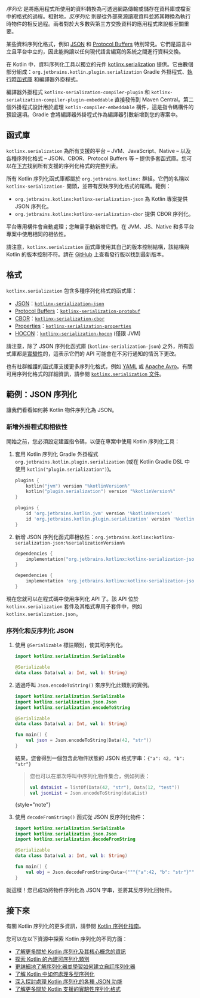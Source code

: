 [//]: # (title: 序列化)

_序列化_ 是將應用程式所使用的資料轉換為可透過網路傳輸或儲存在資料庫或檔案中的格式的過程。相對地，_反序列化_ 則是從外部來源讀取資料並將其轉換為執行時物件的相反過程。兩者對於大多數與第三方交換資料的應用程式來說都至關重要。

某些資料序列化格式，例如 [JSON](https://www.json.org/json-en.html) 和 [Protocol Buffers](https://developers.google.com/protocol-buffers) 特別常見。它們是語言中立且平台中立的，因此能夠讓以任何現代語言編寫的系統之間進行資料交換。

在 Kotlin 中，資料序列化工具以獨立的元件 [kotlinx.serialization](https://github.com/Kotlin/kotlinx.serialization) 提供。它由數個部分組成：`org.jetbrains.kotlin.plugin.serialization` Gradle 外掛程式、[執行時函式庫](#libraries) 和編譯器外掛程式。

編譯器外掛程式 `kotlinx-serialization-compiler-plugin` 和 `kotlinx-serialization-compiler-plugin-embeddable` 直接發佈到 Maven Central。第二個外掛程式設計用於處理 `kotlin-compiler-embeddable` 構件，這是指令碼構件的預設選項。Gradle 會將編譯器外掛程式作為編譯器引數新增到您的專案中。

## 函式庫

`kotlinx.serialization` 為所有支援的平台 – JVM、JavaScript、Native – 以及各種序列化格式 – JSON、CBOR、Protocol Buffers 等 – 提供多套函式庫。您可以在[下方](#formats)找到所有支援的序列化格式的完整列表。

所有 Kotlin 序列化函式庫都屬於 `org.jetbrains.kotlinx:` 群組。它們的名稱以 `kotlinx-serialization-` 開頭，並帶有反映序列化格式的尾碼。範例：
* `org.jetbrains.kotlinx:kotlinx-serialization-json` 為 Kotlin 專案提供 JSON 序列化。
* `org.jetbrains.kotlinx:kotlinx-serialization-cbor` 提供 CBOR 序列化。

平台專用構件會自動處理；您無需手動新增它們。在 JVM、JS、Native 和多平台專案中使用相同的相依性。

請注意，`kotlinx.serialization` 函式庫使用其自己的版本控制結構，該結構與 Kotlin 的版本控制不符。請在 [GitHub](https://github.com/Kotlin/kotlinx.serialization/releases) 上查看發行版以找到最新版本。

## 格式

`kotlinx.serialization` 包含多種序列化格式的函式庫：

* [JSON](https://www.json.org/)：[`kotlinx-serialization-json`](https://github.com/Kotlin/kotlinx.serialization/blob/master/formats/README.md#json)
* [Protocol Buffers](https://developers.google.com/protocol-buffers)：[`kotlinx-serialization-protobuf`](https://github.com/Kotlin/kotlinx.serialization/blob/master/formats/README.md#protobuf)
* [CBOR](https://cbor.io/)：[`kotlinx-serialization-cbor`](https://github.com/Kotlin/kotlinx.serialization/blob/master/formats/README.md#cbor)
* [Properties](https://en.wikipedia.org/wiki/.properties)：[`kotlinx-serialization-properties`](https://github.com/Kotlin/kotlinx.serialization/blob/master/formats/README.md#properties)
* [HOCON](https://github.com/lightbend/config/blob/master/HOCON.md)：[`kotlinx-serialization-hocon`](https://github.com/lightbend/config/blob/master/formats/README.md#hocon) (僅限 JVM)

請注意，除了 JSON 序列化函式庫 (`kotlinx-serialization-json`) 之外，所有函式庫都是[實驗性](components-stability.md)的，這表示它們的 API 可能會在不另行通知的情況下更改。

也有社群維護的函式庫支援更多序列化格式，例如 [YAML](https://yaml.org/) 或 [Apache Avro](https://avro.apache.org/)。有關可用序列化格式的詳細資訊，請參閱 [`kotlinx.serialization` 文件](https://github.com/Kotlin/kotlinx.serialization/blob/master/formats/README.md)。

## 範例：JSON 序列化

讓我們看看如何將 Kotlin 物件序列化為 JSON。

### 新增外掛程式和相依性

開始之前，您必須設定建置指令碼，以便在專案中使用 Kotlin 序列化工具：

1. 套用 Kotlin 序列化 Gradle 外掛程式 `org.jetbrains.kotlin.plugin.serialization` (或在 Kotlin Gradle DSL 中使用 `kotlin("plugin.serialization")`)。

    <tabs group="build-script">
    <tab title="Kotlin" group-key="kotlin">

    ```kotlin
    plugins {
        kotlin("jvm") version "%kotlinVersion%"
        kotlin("plugin.serialization") version "%kotlinVersion%"
    }
    ```

    </tab>
    <tab title="Groovy" group-key="groovy">

    ```groovy
    plugins {
        id 'org.jetbrains.kotlin.jvm' version '%kotlinVersion%'
        id 'org.jetbrains.kotlin.plugin.serialization' version '%kotlinVersion%'  
    }
    ```

    </tab>
    </tabs>

2. 新增 JSON 序列化函式庫相依性：`org.jetbrains.kotlinx:kotlinx-serialization-json:%serializationVersion%`

    <tabs group="build-script">
    <tab title="Kotlin" group-key="kotlin">

    ```kotlin
    dependencies {
        implementation("org.jetbrains.kotlinx:kotlinx-serialization-json:%serializationVersion%")
    }
    ```

    </tab>
    <tab title="Groovy" group-key="groovy">

    ```groovy
    dependencies {
        implementation 'org.jetbrains.kotlinx:kotlinx-serialization-json:%serializationVersion%'
    }
    ```

    </tab>
    </tabs>

現在您就可以在程式碼中使用序列化 API 了。該 API 位於 `kotlinx.serialization` 套件及其格式專用子套件中，例如 `kotlinx.serialization.json`。

### 序列化和反序列化 JSON

1. 使用 `@Serializable` 標註類別，使其可序列化。

    ```kotlin
    import kotlinx.serialization.Serializable
    
    @Serializable
    data class Data(val a: Int, val b: String)
    ```

2. 透過呼叫 `Json.encodeToString()` 來序列化此類別的實例。

    ```kotlin
    import kotlinx.serialization.Serializable
    import kotlinx.serialization.json.Json
    import kotlinx.serialization.encodeToString
    
    @Serializable
    data class Data(val a: Int, val b: String)
    
    fun main() {
        val json = Json.encodeToString(Data(42, "str"))
    }
    ```

   結果，您會得到一個包含此物件狀態的 JSON 格式字串：`{"a": 42, "b": "str"}`

   > 您也可以在單次呼叫中序列化物件集合，例如列表：
   > 
   > ```kotlin
   > val dataList = listOf(Data(42, "str"), Data(12, "test"))
   > val jsonList = Json.encodeToString(dataList)
   > ```
   > 
   {style="note"}

3. 使用 `decodeFromString()` 函式從 JSON 反序列化物件：

    ```kotlin
    import kotlinx.serialization.Serializable
    import kotlinx.serialization.json.Json
    import kotlinx.serialization.decodeFromString
    
    @Serializable
    data class Data(val a: Int, val b: String)
    
    fun main() {
        val obj = Json.decodeFromString<Data>("""{"a":42, "b": "str"}""")
    }
    ```

就這樣！您已成功將物件序列化為 JSON 字串，並將其反序列化回物件。

## 接下來

有關 Kotlin 序列化的更多資訊，請參閱 [Kotlin 序列化指南](https://github.com/Kotlin/kotlinx.serialization/blob/master/docs/serialization-guide.md)。

您可以在以下資源中探索 Kotlin 序列化的不同方面：

* [了解更多關於 Kotlin 序列化及其核心概念的資訊](https://github.com/Kotlin/kotlinx.serialization/blob/master/docs/basic-serialization.md)
* [探索 Kotlin 的內建可序列化類別](https://github.com/Kotlin/kotlinx.serialization/blob/master/docs/builtin-classes.md)
* [更詳細地了解序列化器並學習如何建立自訂序列化器](https://github.com/Kotlin/kotlinx.serialization/blob/master/docs/serializers.md)
* [了解 Kotlin 中如何處理多型序列化](https://github.com/Kotlin/kotlinx.serialization/blob/master/docs/polymorphism.md#open-polymorphism)
* [深入探討處理 Kotlin 序列化的各種 JSON 功能](https://github.com/Kotlin/kotlinx.serialization/blob/master/docs/json.md#json-elements)
* [了解更多關於 Kotlin 支援的實驗性序列化格式](https://github.com/Kotlin/kotlinx.serialization/blob/master/docs/formats.md)